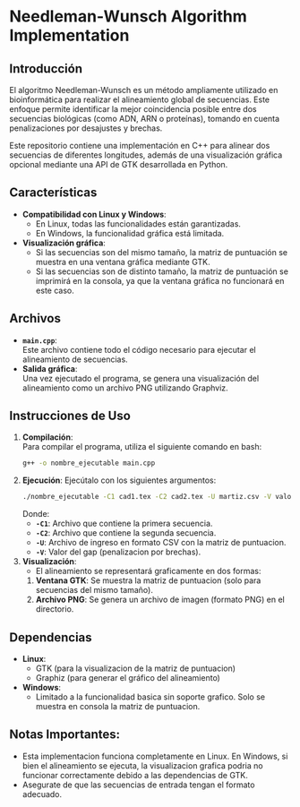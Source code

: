 # Needleman-Wunsch Algorithm Implementation

## Introducción
El algoritmo Needleman-Wunsch es un método ampliamente utilizado en bioinformática para realizar el alineamiento global de secuencias. Este enfoque permite identificar la mejor coincidencia posible entre dos secuencias biológicas (como ADN, ARN o proteínas), tomando en cuenta penalizaciones por desajustes y brechas.

Este repositorio contiene una implementación en C++ para alinear dos secuencias de diferentes longitudes, además de una visualización gráfica opcional mediante una API de GTK desarrollada en Python.

## Características
- **Compatibilidad con Linux y Windows**:
  - En Linux, todas las funcionalidades están garantizadas.
  - En Windows, la funcionalidad gráfica está limitada.
- **Visualización gráfica**:
  - Si las secuencias son del mismo tamaño, la matriz de puntuación se muestra en una ventana gráfica mediante GTK.
  - Si las secuencias son de distinto tamaño, la matriz de puntuación se imprimirá en la consola, ya que la ventana gráfica no funcionará en este caso.

## Archivos
- **`main.cpp`**:  
  Este archivo contiene todo el código necesario para ejecutar el alineamiento de secuencias.
- **Salida gráfica**:  
  Una vez ejecutado el programa, se genera una visualización del alineamiento como un archivo PNG utilizando Graphviz.

## Instrucciones de Uso
1. **Compilación**:  
   Para compilar el programa, utiliza el siguiente comando en bash:
   ```bash
   g++ -o nombre_ejecutable main.cpp
   ```
2. **Ejecución**:
    Ejecútalo con los siguientes argumentos:
    ```bash
    ./nombre_ejecutable -C1 cad1.tex -C2 cad2.tex -U martiz.csv -V valor_gap
    ```
    Donde:
    - **`-C1`**: Archivo que contiene la primera secuencia.  
    - **`-C2`**: Archivo que contiene la segunda secuencia.
    - **`-U`**: Archivo de ingreso en formato CSV con la matriz de puntuacion.
    - **`-V`**: Valor del gap (penalizacion por brechas).
3. **Visualización**:
    - El alineamiento se representará graficamente en dos formas:
    1. **Ventana GTK**: Se muestra la matriz de puntuacion (solo para secuencias del mismo tamaño).
    2. **Archivo PNG**: Se genera un archivo de imagen (formato PNG) en el directorio.
## Dependencias
- **Linux**:
    - GTK (para la visualizacion de la matriz de puntuacion)
    - Graphiz (para generar el gráfico del alineamiento)
- **Windows**:
    - Limitado a la funcionalidad basica sin soporte grafico. Solo se muestra en consola la matriz de puntuacion.
## Notas Importantes:
- Esta implementacion funciona completamente en Linux. En Windows, si bien el alineamiento se ejecuta, la visualizacion grafica podria no funcionar correctamente debido a las dependencias de GTK.
- Asegurate de que las secuencias de entrada tengan el formato adecuado.